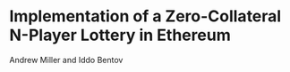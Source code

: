Implementation of a Zero-Collateral N-Player Lottery in Ethereum
=====
Andrew Miller and Iddo Bentov